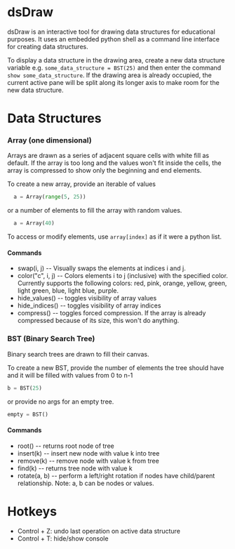 # dsDraw

dsDraw is an interactive tool for drawing data structures for educational purposes. It uses an embedded python shell as a command line interface for creating data structures.

To display a data structure in the drawing area, create a new data structure variable e.g. `some_data_structure = BST(25)` and then enter the command `show some_data_structure`.
If the drawing area is already occupied, the current active pane will be split along its longer axis to make room for the new data structure.

# Data Structures

  ### Array (one dimensional)
  Arrays are drawn as a series of adjacent square cells with white fill as default. If the array is too long and 
  the values won't fit inside the cells, the array is compressed to show only the beginning and end elements.

  To create a new array, provide an iterable of values 
  ```python
    a = Array(range(5, 25))

  ```
  or a number of elements to fill the array with random values.  
  ```python
    a = Array(40)
  ```
  
  To access or modify elements, use `array[index]` as if it were a python list.
  
  #### Commands
  * swap(i, j) -- 
    Visually swaps the elements at indices i and j.
  * color("c", i, j) --
    Colors elements i to j (inclusive) with the specified color. Currently supports the following colors: red, pink, orange, yellow, green, light green, blue, light blue, purple.
  * hide_values() -- toggles visibility of array values
  * hide_indices() -- toggles visibility of array indices
  * compress() -- toggles forced compression. If the array is already compressed because of its size, this won't do anything.
    
   ### BST (Binary Search Tree)
   Binary search trees are drawn to fill their canvas.
   
   To create a new BST, provide the number of elements the tree should have and it will be filled with values 
   from 0 to n-1
   ```python
   b = BST(25)
   ```
   or provide no args for an empty tree.
   ```python
   empty = BST()
   ```
   
   #### Commands
   * root() -- returns root node of tree
   * insert(k) -- insert new node with value k into tree
   * remove(k) -- remove node with value k from tree
   * find(k) -- returns tree node with value k
   * rotate(a, b) -- perform a left/right rotation if nodes have child/parent relationship. Note: a, b can be nodes or values.
   
   
   
# Hotkeys
* Control + Z: undo last operation on active data structure
* Control + T: hide/show console
    
 
  
  
